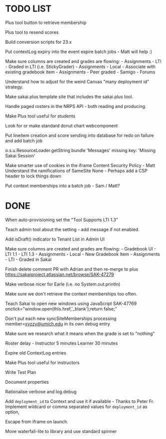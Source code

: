 
TODO LIST
=========

Plus tool button to retrieve membership

Plus tool to resend scores

Build conversion scripts for 23.x

Put contextLog expiry into the event expire batch jobs - Matt will help :)

Make sure columns are created and grades are flowing:
    - Assignments - LTI - Graded in LTI (i.e. StickyGrader)
    - Assignments - Local - Associate with existing gradebook item
    - Assignments - Peer graded
    - Samigo
    - Forums

Understand how to adjust for the weird Canvas "many deployment id" strategy.

Make sakai.plus template site that includes the sakai.plus tool.

Handle paged rosters in the NRPS API - both reading and producing.

Make Plus tool useful for students

Look for or make standard donut chart webcomponent

Put lineitem creation and score sending into database for redo on failure and add batch job

o.s.u.ResourceLoader.getString bundle 'Messages'  missing key: 'Missing Sakai Session'

Make smarter use of cookies in the iframe Content Security Policy - Matt
Understand the ramifications of SameSite None - Perhaps add a CSP header to lock things down

Put context memberships into a batch job - Sam / Matt?

DONE
====

When auto-provisioning set the "Tool Supports LTI 1.3"

Teach admin tool about the setting - add message if not enabled.

Add isDraft() indicator to Tenant List in Admin UI

Make sure columns are created and grades are flowing:
    - Gradebook UI
    - LTI 1.1
    - LTI 1.3
    - Assignments - Local - New Gradebook Item
    - Assignments - LTI - Graded in Sakai

Finish delete comment PR with Adrian and then re-merge to plus
https://sakaiproject.atlassian.net/browse/SAK-47279

Make verbose nicer for Earle (i.e. no System.out.println)

Make sure we don't retrieve the context memberships too often.

Teach Sakai to open new windows using JavaScript SAK-47769
    onclick="window.open(this.href,'_blank');return false;"

Don't put each new syncSiteMemberships processing member=xyzzy@umich.edu in its own debug entry

Make sure we research what it means when the grade is set to "nothing"

Roster delay - Instructor 5 minutes Learner 30 minutes

Expire old ContextLog entries

Make Plus tool useful for instructors

Write Test Plan

Document properties

Rationalise verbose and log.debug

Add `deployment_id` to Context and use it if available - Thanks to Peter Fr.
Implement wildcard or comma separated values for `deployment_id` as option,

Escape from iframe on launch.

Move waterfall-lite to library and use standard spinner


